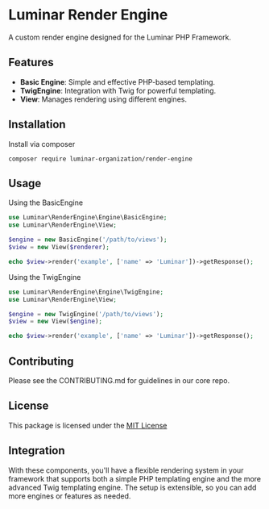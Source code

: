 # Luminar Render Engine
A custom render engine designed for the Luminar PHP Framework.

## Features
- **Basic Engine**: Simple and effective PHP-based templating.
- **TwigEngine**: Integration with Twig for powerful templating.
- **View**: Manages rendering using different engines.
## Installation

Install via composer
```shell
composer require luminar-organization/render-engine
```

## Usage
Using the BasicEngine

```php
use Luminar\RenderEngine\Engine\BasicEngine;
use Luminar\RenderEngine\View;

$engine = new BasicEngine('/path/to/views');
$view = new View($renderer);

echo $view->render('example', ['name' => 'Luminar'])->getResponse();
```
Using the TwigEngine
```php
use Luminar\RenderEngine\Engine\TwigEngine;
use Luminar\RenderEngine\View;

$engine = new TwigEngine('/path/to/views');
$view = new View($engine);

echo $view->render('example', ['name' => 'Luminar'])->getResponse();
```

## Contributing
Please see the CONTRIBUTING.md for guidelines in our core repo.

## License
This package is licensed under the [MIT License](LICENSE)

## Integration

With these components, you'll have a flexible rendering system in your framework that supports both a simple PHP templating engine and the more advanced Twig templating engine. The setup is extensible, so you can add more engines or features as needed.